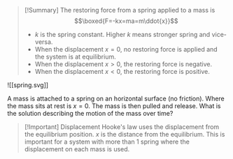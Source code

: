 
> [!Summary] 
> The restoring force from a spring applied to a mass is 
> $$\boxed{F=-kx=ma=m\ddot{x}}$$
> - $k$ is the spring constant. Higher $k$ means stronger spring and vice-versa.
> - When the displacement $x=0$, no restoring force is applied and the system is at equilibrium.
> - When the displacement $x>0$, the restoring force is negative. 
> - When the displacement $x<0$, the restoring force is positive.

![[spring.svg]]

A mass is attached to a spring on an horizontal surface (no friction). Where the mass sits at rest is $x=0$. The mass is then pulled and release. What is the solution describing the motion of the mass over time?

> [!Important] Displacement
> Hooke's law uses the displacement from the equilibrium position. $x$ is the distance from the equilibrium. This is important for a system with more than 1 spring where the displacement on each mass is used.


